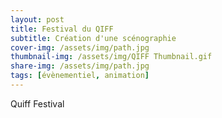 ```yaml
---
layout: post
title: Festival du QIFF
subtitle: Création d'une scénographie
cover-img: /assets/img/path.jpg
thumbnail-img: /assets/img/QIFF Thumbnail.gif
share-img: /assets/img/path.jpg
tags: [évènementiel, animation]
---
```


Quiff Festival
